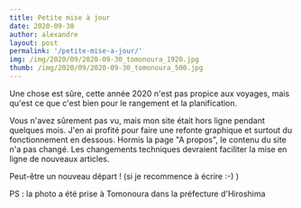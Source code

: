 ```yaml
---
title: Petite mise à jour
date: 2020-09-30
author: alexandre
layout: post
permalink: '/petite-mise-a-jour/'
img: /img/2020/09/2020-09-30_tomonoura_1920.jpg
thumb: /img/2020/09/2020-09-30_tomonoura_500.jpg
---
```


Une chose est sûre, cette année 2020 n'est pas propice aux voyages, mais qu'est ce que c'est bien pour le rangement et la planification. 

Vous n'avez sûrement pas vu, mais mon site était hors ligne pendant quelques mois. J'en ai profité pour faire une refonte graphique et surtout du fonctionnement en dessous.  Hormis la page "A propos", le contenu du site n'a pas changé. Les changements techniques devraient faciliter la mise en ligne de nouveaux articles.

Peut-être un nouveau départ ! (si je recommence à écrire :-) )

PS : la photo a été prise à Tomonoura dans la préfecture d'Hiroshima